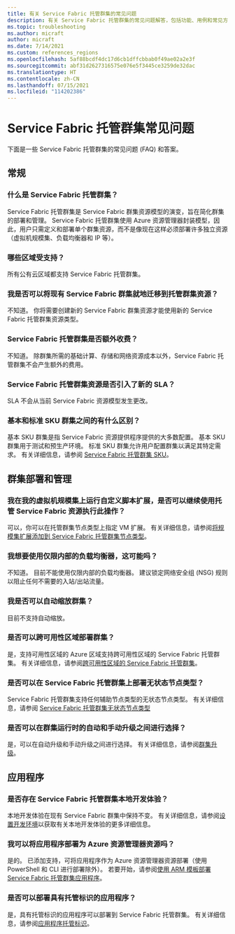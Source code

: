 ```yaml
---
title: 有关 Service Fabric 托管群集的常见问题
description: 有关 Service Fabric 托管群集的常见问题解答，包括功能、用例和常见方案。
ms.topic: troubleshooting
ms.author: micraft
author: micraft
ms.date: 7/14/2021
ms.custom: references_regions
ms.openlocfilehash: 5af88bcdf4dc17d6cb1dffcbbab0f49ae02a2e3f
ms.sourcegitcommit: abf31d2627316575e076e5f3445ce3259de32dac
ms.translationtype: HT
ms.contentlocale: zh-CN
ms.lasthandoff: 07/15/2021
ms.locfileid: "114202386"
---
```

# <a name="service-fabric-managed-clusters-frequently-asked-questions"></a>Service Fabric 托管群集常见问题

下面是一些 Service Fabric 托管群集的常见问题 (FAQ) 和答案。

## <a name="general"></a>常规

### <a name="what-are-service-fabric-managed-clusters"></a>什么是 Service Fabric 托管群集？

Service Fabric 托管群集是 Service Fabric 群集资源模型的演变，旨在简化群集的部署和管理。 Service Fabric 托管群集使用 Azure 资源管理器封装模型，因此，用户只需定义和部署单个群集资源，而不是像现在这样必须部署许多独立资源（虚拟机规模集、负载均衡器和 IP 等）。

### <a name="what-regions-are-supported"></a>哪些区域受支持？

所有公有云区域都支持 Service Fabric 托管群集。

### <a name="can-i-do-an-in-place-migration-of-my-existing-service-fabric-cluster-to-a-managed-cluster-resource"></a>我是否可以将现有 Service Fabric 群集就地迁移到托管群集资源？

不知道。 你将需要创建新的 Service Fabric 群集资源才能使用新的 Service Fabric 托管群集资源类型。

### <a name="is-there-an-additional-cost-for-service-fabric-managed-clusters"></a>Service Fabric 托管群集是否额外收费？

不知道。 除群集所需的基础计算、存储和网络资源成本以外，Service Fabric 托管群集不会产生额外的费用。

### <a name="is-there-a-new-sla-introduced-by-the-service-fabric-managed-cluster-resource"></a>Service Fabric 托管群集资源是否引入了新的 SLA？

SLA 不会从当前 Service Fabric 资源模型发生更改。

### <a name="what-is-the-difference-between-a-basic-and-standard-sku-cluster"></a>基本和标准 SKU 群集之间的有什么区别？

基本 SKU 群集是指 Service Fabric 资源提供程序提供的大多数配置。 基本 SKU 群集用于测试和预生产环境。 标准 SKU 群集允许用户配置群集以满足其特定需求。 有关详细信息，请参阅 [Service Fabric 托管群集 SKU](./overview-managed-cluster.md#service-fabric-managed-cluster-skus)。

## <a name="cluster-deployment-and-management"></a>群集部署和管理

### <a name="i-run-custom-script-extensions-on-my-virtual-machine-scale-set-can-i-continue-to-do-that-with-a-managed-service-fabric-resource"></a>我在我的虚拟机规模集上运行自定义脚本扩展，是否可以继续使用托管 Service Fabric 资源执行此操作？

可以，你可以在托管群集节点类型上指定 VM 扩展。 有关详细信息，请参阅[将规模集扩展添加到 Service Fabric 托管群集节点类型](./how-to-managed-cluster-vmss-extension.md)。

### <a name="i-want-to-have-an-internal-only-load-balancer-is-that-possible"></a>我想要使用仅限内部的负载均衡器，这可能吗？

不知道。 目前不能使用仅限内部的负载均衡器。 建议锁定网络安全组 (NSG) 规则以阻止任何不需要的入站/出站流量。

### <a name="can-i-autoscale-my-cluster"></a>我是否可以自动缩放群集？

目前不支持自动缩放。

### <a name="can-i-deploy-my-cluster-across-availability-zones"></a>是否可以跨可用性区域部署群集？

是，支持可用性区域的 Azure 区域支持跨可用性区域的 Service Fabric 托管群集。 有关详细信息，请参阅[跨可用性区域的 Service Fabric 托管群集](./how-to-managed-cluster-availability-zones.md)。

### <a name="can-i-deploy-stateless-node-types-on-a-service-fabric-managed-cluster"></a>是否可以在 Service Fabric 托管群集上部署无状态节点类型？ 

Service Fabric 托管群集支持任何辅助节点类型的无状态节点类型。 有关详细信息，请参阅 [Service Fabric 托管群集无状态节点类型](./how-to-managed-cluster-stateless-node-type.md)

### <a name="can-i-select-between-automatic-and-manual-upgrades-for-my-cluster-runtime"></a>是否可以在群集运行时的自动和手动升级之间进行选择？

是，可以在自动升级和手动升级之间进行选择。 有关详细信息，请参阅[群集升级](./how-to-managed-cluster-upgrades.md)。

## <a name="applications"></a>应用程序

### <a name="is-there-a-local-development-experience-for-service-fabric-managed-clusters"></a>是否存在 Service Fabric 托管群集本地开发体验？

本地开发体验在现有 Service Fabric 群集中保持不变。 有关详细信息，请参阅[设置开发环境](./service-fabric-get-started.md)以获取有关本地开发体验的更多详细信息。

### <a name="can-i-deploy-my-applications-as-an-azure-resource-manager-resource"></a>我可以将应用程序部署为 Azure 资源管理器资源吗？

是的。 已添加支持，可将应用程序作为 Azure 资源管理器资源部署（使用 PowerShell 和 CLI 进行部署除外）。 若要开始，请参阅[使用 ARM 模板部署 Service Fabric 托管群集应用程序](./how-to-managed-cluster-app-deployment-template.md)。

### <a name="can-i-deploy-applications-with-managed-identities"></a>是否可以部署具有托管标识的应用程序？

 是，具有托管标识的应用程序可以部署到 Service Fabric 托管群集。 有关详细信息，请参阅[应用程序托管标识](./concepts-managed-identity.md)。